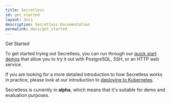 ```yaml
---
title: Secretless
id: get_started
layout: docs
description: Secretless Documentation
permalink: docs/get_started
---
```


<p class="card-heading">Get Started</p>

To get started trying out Secretless, you can run through our [quick start demos](/quick_start.html)
that allow you to try it out with PostgreSQL, SSH, or an HTTP web service.

If you are looking for a more detailed introduction to how Secretless works in
practice, please look at our introduction to [deploying to Kubernetes](/deploy_to_kubernetes.html).

Secretless is currently in **alpha**, which means that it's suitable for demo and evaluation
purposes.

